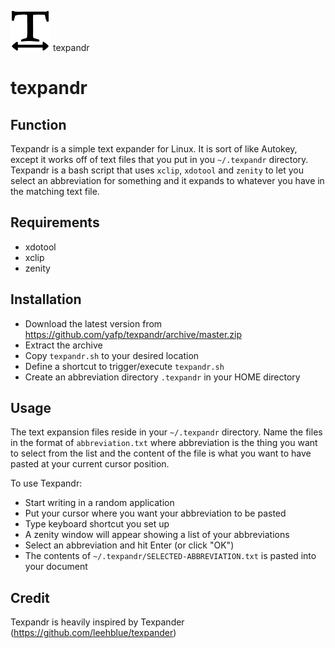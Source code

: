 ![logo](https://raw.githubusercontent.com/yafp/texpandr/master/doc/texpandr_logo_64.png) texpandr
# texpandr

## Function
Texpandr is a simple text expander for Linux. It is sort of like Autokey, except it works off of text files that you put in you `~/.texpandr` directory. Texpandr is a bash script that uses `xclip`, `xdotool` and `zenity` to let you select an abbreviation for something and it expands to whatever you have in the matching text file.

## Requirements
- xdotool
- xclip
- zenity

## Installation
- Download the latest version from https://github.com/yafp/texpandr/archive/master.zip
- Extract the archive
- Copy `texpandr.sh` to your desired location
- Define a shortcut to trigger/execute `texpandr.sh`
- Create an abbreviation directory `.texpandr` in your HOME directory

## Usage
The text expansion files reside in your `~/.texpandr` directory. Name the files in the format of `abbreviation.txt` where abbreviation is the thing you want to select from the list and the content of the file is what you want to have pasted at your current cursor position.

To use Texpandr:

* Start writing in a random application
* Put your cursor where you want your abbreviation to be pasted
* Type keyboard shortcut you set up
* A zenity window will appear showing a list of your abbreviations
* Select an abbreviation and hit Enter (or click "OK")
* The contents of `~/.texpandr/SELECTED-ABBREVIATION.txt` is pasted into your document


## Credit
Texpandr is heavily inspired by Texpander (https://github.com/leehblue/texpander)
